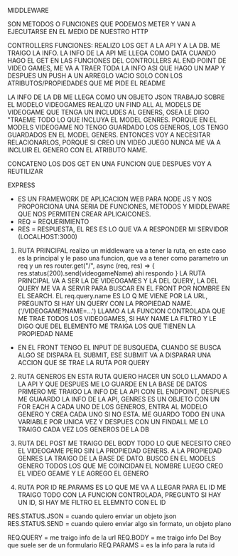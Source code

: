 MIDDLEWARE

SON METODOS O FUNCIONES QUE PODEMOS METER Y VAN A EJECUTARSE EN EL MEDIO DE NUESTRO HTTP





CONTROLLERS FUNCIONES: REALIZO LOS GET A LA API Y A LA DB.
ME TRAIGO LA INFO. 
LA INFO DE LA API ME LLEGA COMO DATA
CUANDO HAGO EL GET EN LAS FUNCIONES DEL CONTROLLERS AL END POINT DE VIDEO GAMES, ME VA A TRAER TODA LA INFO
ASI QUE HAGO UN MAP Y DESPUES UN PUSH A UN ARREGLO VACIO SOLO CON LOS ATRIBUTOS/PROPIEDADES QUE ME PIDE EL README

LA INFO DE LA DB ME LLEGA COMO UN OBJETO JSON
TRABAJO SOBRE EL MODELO VIDEOGAMES
REALIZO UN FIND ALL AL MODELS DE VIDEOGAME QUE TENGA UN INCLUDES AL GENERS, OSEA LE DIGO "TRAEME TODO LO QUE INCLUYA EL MODEL GENRES.
PORQUE EN EL MODELS VIDEOGAME NO TENGO GUARDADO LOS GENEROS, LOS TENGO GUARDADOS EN EL MODEL GENERS. ENTONCES VOY A NECESITAR RELACIONARLOS,
PORQUE SI CREO UN VIDEO JUEGO NUNCA ME VA A INCLUIR EL GENERO CON EL ATRIBUTO NAME.

CONCATENO LOS DOS GET EN UNA FUNCION QUE DESPUES VOY A REUTILIZAR


EXPRESS

* ES UN FRAMEWORK DE APLICACION WEB PARA NODE JS Y NOS PROPORCIONA UNA SERIA DE FUNCIONES, METODOS Y MIDDLEWARE QUE NOS PERMITEN CREAR APLICAICONES.
* REQ = REQUERIMIENTO
* RES = RESPUESTA, EL RES ES LO QUE VA A RESPONDER MI SERVIDOR (LOCALHOST:3000)

1. RUTA PRINCIPAL
realizo un middleware
va a tener la ruta, en este caso es la principal y le paso una funcion, que va a tener como parametro un req y un res
router.get("/", async (req, res) => {
    res.status(200).send(videogameName)   ahi respondo
}
LA RUTA PRINCIPAL VA A SER LA DE VIDEOGAMES Y LA DEL QUERY, LA DEL QUERY ME VA A SERVIR PARA BUSCAR EN EL FRONT POR NOMBRE EN EL SEARCH.
EL req.query.name ES LO Q ME VIENE POR LA URL, PREGUNTO SI HAY UN QUERY CON LA PROPIEDAD NAME. ('/VIDEOGAME?NAME=...')
LLAMO A LA FUNCION CONTROLADA QUE ME TRAE TODOS LOS VIDEOGAMES, SI HAY NAME LA FILTRO Y LE DIGO QUE DEL ELEMENTO ME TRAIGA LOS QUE TIENEN LA PROPIEDAD NAME

* EN EL FRONT TENGO EL INPUT DE BUSQUEDA, CUANDO SE BUSCA ALGO SE DISPARA EL SUBMIT, ESE SUBMIT VA A DISPARAR UNA ACCION QUE SE TRAE LA RUTA POR QUERY

2. RUTA GENEROS
EN ESTA RUTA QUIERO HACER UN SOLO LLAMADO A LA API Y QUE DESPUES ME LO GUARDE EN LA BASE DE DATOS
PRIMERO ME TRAIGO LA INFO DE LA API CON EL ENDPOINT, DESPUES ME GUAARDO LA INFO DE LA API, 
GENRES ES UN OBJETO
CON UN FOR EACH A CADA UNO DE LOS GENEROS, ENTRA AL MODELO GENERO Y CREA CADA UNO SI NO ESTA.
ME GUARDO TODO EN UNA VARIABLE POR UNICA VEZ Y DESPUES CON UN FINDALL ME LO TRAIGO CADA VEZ LOS GENEROS DE LA DB

3. RUTA DEL POST
ME TRAIGO DEL BODY TODO LO QUE NECESITO
CREO EL VIDEOGAME PERO SIN LA PROPIEDAD GENERS. A LA PROPIEDAD GENRES LA TRAIGO DE LA BASE DE DATO.
BUSCO EN EL MODELS GENERO TODOS LOS QUE ME COINCIDAN EL NOMBRE
LUEGO CREO EL VIDEO GEAME Y LE AGREGO EL GENERO

4. RUTA POR ID
RE.PARAMS ES LO QUE ME VA A LLEGAR PARA EL ID
ME TRAIGO TODO CON LA FUNCION CONTROLADA, PREGUNTO SI HAY UN ID, SI HAY ME FILTRO EL ELEMNTO CON EL ID



RES.STATUS.JSON = cuando quiero enviar un objeto json
RES.STATUS.SEND = cuando quiero enviar algo sin formato, un objeto plano

REQ.QUERY = me traigo info de la url
REQ.BODY = me traigo info Del Boy que suele ser de un formulario
REQ.PARAMS = es la info para la ruta id

